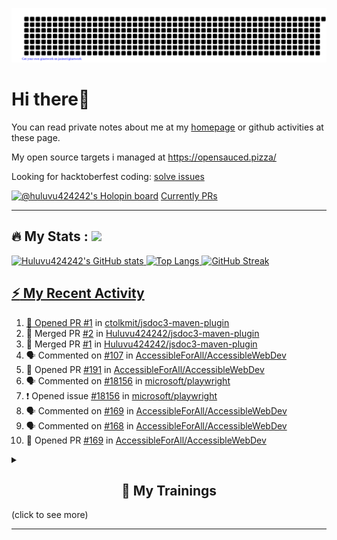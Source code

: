 ![gitartwork](gitartwork.svg)
# Hi there👋

You can read private notes about me at my [homepage](https://huluvu424242.github.io/home/) or github activities at these page.

My open source targets i managed at https://opensauced.pizza/

Looking for hacktoberfest coding: [solve issues](https://github.com/search?q=label:hacktoberfest+state:open+type:issue)

[![@huluvu424242's Holopin board](https://holopin.io/api/user/board?user=huluvu424242)](https://holopin.io/@huluvu424242)
[Currently PRs](https://hacktoberfestchecker.jenko.me/user/Huluvu424242)

---

## :fire: My Stats : <a href="https://github.com/Huluvu424242"><img src="https://img.shields.io/github/followers/Huluvu424242?label=follow&style=social" />
  
<!--p align="center"-->
<img alt="Huluvu424242's GitHub stats" src="https://github-readme-stats.vercel.app/api?username=Huluvu424242&show_icons=true&theme=vision-friendly-dark" width="33%" />
<img alt="Top Langs" src="https://github-readme-stats.vercel.app/api/top-langs/?username=Huluvu424242&layout=compact&theme=vision-friendly-dark" width="30%" />
<img alt="GitHub Streak" src="http://github-readme-streak-stats.herokuapp.com?user=Huluvu424242&theme=vision-friendly-dark&date_format=j%20M%5B%20Y%5D" width="33%" />
<!--/p-->
  
<!--script 
    type="module" 
    src='https://unpkg.com/@huluvu424242/honey-chucknorris-jokes@0.0.1/dist/honey-chucknorris-jokes/honey-chucknorris-jokes.js'>
</script>
<honey-chucknorris-jokes /-->

## :zap: My Recent Activity

<!--START_SECTION:activity-->
1. 💪 Opened PR [#1](https://github.com/ctolkmit/jsdoc3-maven-plugin/pull/1) in [ctolkmit/jsdoc3-maven-plugin](https://github.com/ctolkmit/jsdoc3-maven-plugin)
2. 🎉 Merged PR [#2](https://github.com/Huluvu424242/jsdoc3-maven-plugin/pull/2) in [Huluvu424242/jsdoc3-maven-plugin](https://github.com/Huluvu424242/jsdoc3-maven-plugin)
3. 🎉 Merged PR [#1](https://github.com/Huluvu424242/jsdoc3-maven-plugin/pull/1) in [Huluvu424242/jsdoc3-maven-plugin](https://github.com/Huluvu424242/jsdoc3-maven-plugin)
4. 🗣 Commented on [#107](https://github.com/AccessibleForAll/AccessibleWebDev/issues/107) in [AccessibleForAll/AccessibleWebDev](https://github.com/AccessibleForAll/AccessibleWebDev)
5. 💪 Opened PR [#191](https://github.com/AccessibleForAll/AccessibleWebDev/pull/191) in [AccessibleForAll/AccessibleWebDev](https://github.com/AccessibleForAll/AccessibleWebDev)
6. 🗣 Commented on [#18156](https://github.com/microsoft/playwright/issues/18156) in [microsoft/playwright](https://github.com/microsoft/playwright)
7. ❗️ Opened issue [#18156](https://github.com/microsoft/playwright/issues/18156) in [microsoft/playwright](https://github.com/microsoft/playwright)
8. 🗣 Commented on [#169](https://github.com/AccessibleForAll/AccessibleWebDev/issues/169) in [AccessibleForAll/AccessibleWebDev](https://github.com/AccessibleForAll/AccessibleWebDev)
9. 🗣 Commented on [#168](https://github.com/AccessibleForAll/AccessibleWebDev/issues/168) in [AccessibleForAll/AccessibleWebDev](https://github.com/AccessibleForAll/AccessibleWebDev)
10. 💪 Opened PR [#169](https://github.com/AccessibleForAll/AccessibleWebDev/pull/169) in [AccessibleForAll/AccessibleWebDev](https://github.com/AccessibleForAll/AccessibleWebDev)
<!--END_SECTION:activity-->
  
  
<details>   
  <summary> <h2 align="center">🌱 My Trainings</h2> (click to see more)</summary>
  
  <a  target="_blank" href="https://www.flickr.com/photos/huluvu424242/albums/72157628149627159" title="Zertifikate"><img src="https://live.staticflickr.com/7007/6401185011_d67d8dd4e4_c.jpg" width="100%" height="10%" alt="Zertifikate"></a>
  
</details>


--- 



<!--
**Huluvu424242/huluvu424242** is a ✨ _special_ ✨ repository because its `README.md` (this file) appears on your GitHub profile.

Here are some ideas to get you started:

- 🔭 I’m currently working on ...
- 🌱 I’m currently learning ...
- 👯 I’m looking to collaborate on ...
- 🤔 I’m looking for help with ...
- 💬 Ask me about ...
- 📫 How to reach me: ...
- 😄 Pronouns: ...
- ⚡ Fun fact: ...
-->
